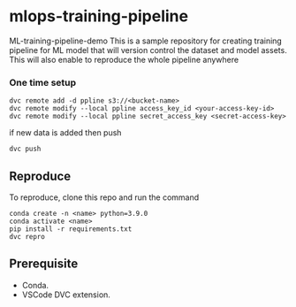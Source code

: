 # mlops-training-pipeline
ML-training-pipeline-demo This is a sample repository for creating training pipeline for ML model that will version control the dataset and model assets. This will also enable to reproduce the whole pipeline anywhere 

### One time setup
```
dvc remote add -d ppline s3://<bucket-name>
dvc remote modify --local ppline access_key_id <your-access-key-id>
dvc remote modify --local ppline secret_access_key <secret-access-key>
```
if new data is added then push
```
dvc push
```

## Reproduce
To reproduce, clone this repo and run the command
```
conda create -n <name> python=3.9.0
conda activate <name>
pip install -r requirements.txt
dvc repro
```

## Prerequisite
- Conda.
- VSCode DVC extension.